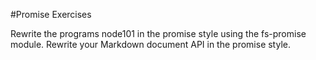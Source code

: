 #Promise Exercises

Rewrite the programs node101 in the promise style using the fs-promise module.
Rewrite your Markdown document API in the promise style.

